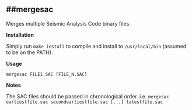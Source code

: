 ##mergesac
-------------
Merges multiple Seismic Analysis Code binary files.

**Installation**

Simply run ``make install`` to compile and install to ``/usr/local/bin`` (assumed to be on the PATH).

**Usage**

`mergesac FILE1.SAC [FILE_N.SAC]`

**Notes**

The SAC files should be passed in chronological order. i.e. ``mergesac earliestfile.sac secondearliestfile.sac [...] latestfile.sac``
